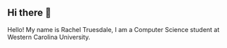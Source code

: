 ## Hi there 👋
Hello! My name is Rachel Truesdale, I am a Computer Science student at Western Carolina University.
